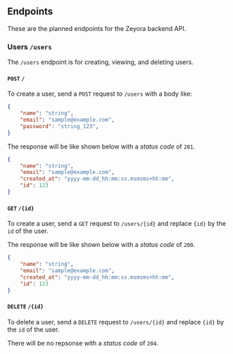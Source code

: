 ## Endpoints
These are the planned endpoints for the Zeyora backend API.

### Users `/users`
The `/users` endpoint is for creating, viewing, and deleting users.

#### `POST` `/`
To create a user, send a `POST` request to `/users` with a body like:
```json
{
	"name": "string",
	"email": "sample@example.com",
	"password": "string_123",
}
```

The response will be like shown below with a _status code_ of `201`.
```json
{
	"name": "string",
	"email": "sample@example.com",
	"created_at": "yyyy-mm-dd_hh:mm:ss.msmsms+hh:mm",
	"id": 123
}
```

#### `GET` `/{id}`
To create a user, send a `GET` request to `/users/{id}` and replace `{id}` by the `id` of the user.

The response will be like shown below with a _status code_ of `200`.
```json
{
	"name": "string",
	"email": "sample@example.com",
	"created_at": "yyyy-mm-dd_hh:mm:ss.msmsms+hh:mm",
	"id": 123
}
```

#### `DELETE` `/{id}`
To delete a user, send a `DELETE` request to `/users/{id}` and replace `{id}` by the `id` of the user.

There will be no repsonse with a _status code_ of `204`.
